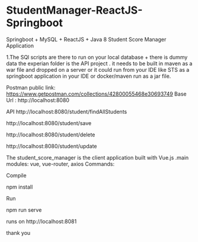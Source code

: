 # StudentManager-ReactJS-Springboot

Springboot + MySQL + ReactJS + Java 8 Student Score Manager Application

1.The SQl scripts are there to run on your local database + there is dummy data the experian folder is the API project . it needs to be built in maven as a war file and dropped on a server or it could run from your IDE like STS as a springboot application in your IDE or docker/maven run as a jar file.

Postman public link: https://www.getpostman.com/collections/42800055468e30693749 Base Url : http://localhost:8080

API http://localhost:8080/student/findAllStudents

http://localhost:8080/student/save

http://localhost:8080/student/delete

http://localhost:8080/student/update

The student_score_manager is the client application built with Vue.js .main modules: vue, vue-router, axios Commands:

Compile 

npm install 

Run 

npm run serve 

runs on http://localhost:8081 

thank you
